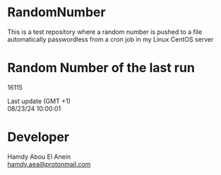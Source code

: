 # RandomNumber    
This is a test repository where a random number is pushed to a file automatically passwordless from a cron job in my Linux CentOS server    
# Random Number of the last run   
16115
      
Last update (GMT +1)    
08/23/24 10:00:01
# Developer    
Hamdy Abou El Anein   
hamdy.aea@protonmail.com
